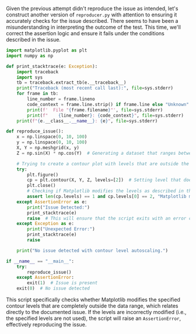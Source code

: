 Given the previous attempt didn't reproduce the issue as intended, let's construct another version of `reproducer.py` with attention to ensuring it accurately checks for the issue described. There seems to have been a misunderstanding in interpreting the outcome of the test. This time, we'll correct the assertion logic and ensure it fails under the conditions described in the issue.

```python
import matplotlib.pyplot as plt
import numpy as np

def print_stacktrace(e: Exception):
    import traceback
    import sys
    tb = traceback.extract_tb(e.__traceback__)
    print("Traceback (most recent call last):", file=sys.stderr)
    for frame in tb:
        line_number = frame.lineno
        code_context = frame.line.strip() if frame.line else "Unknown"
        print(f'  File "{frame.filename}"', file=sys.stderr)
        print(f"    {line_number}: {code_context}", file=sys.stderr)
    print(f"{e.__class__.__name__}: {e}", file=sys.stderr)

def reproduce_issue():
    x = np.linspace(0, 10, 100)
    y = np.linspace(0, 10, 100)
    X, Y = np.meshgrid(x, y)
    Z = np.sin(X) * np.cos(Y)  # Generating a dataset that ranges between -1 and 1

    # Trying to create a contour plot with levels that are outside the range of Z
    try:
        plt.figure()
        cp = plt.contour(X, Y, Z, levels=[2])  # Setting level that does not exist in Z
        plt.close()
        # Checking if Matplotlib modifies the levels as described in the issue
        assert len(cp.levels) == 1 and cp.levels[0] == 2, "Matplotlib modifies the levels unexpectedly."
    except AssertionError as e:
        print("Issue Detected:")
        print_stacktrace(e)
        raise  # This will ensure that the script exits with an error code if the issue is present.
    except Exception as e:
        print("Unexpected Error:")
        print_stacktrace(e)
        raise

    print("No issue detected with contour level autoscaling.")

if __name__ == "__main__":
    try:
        reproduce_issue()
    except AssertionError:
        exit(1)  # Issue is present
    exit(0)  # No issue detected
```

This script specifically checks whether Matplotlib modifies the specified contour levels that are completely outside the data range, which relates directly to the documented issue. If the levels are incorrectly modified (i.e., the specified levels are not used), the script will raise an `AssertionError`, effectively reproducing the issue.